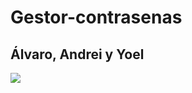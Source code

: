 # Gestor-contrasenas
## Álvaro, Andrei y Yoel

<img src="https://github.com/alvarikola/Gestor-contrasenas/blob/main/plantilla1.png"/>
